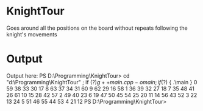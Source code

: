 # KnightTour
Goes around all the positions on the board without repeats following the knight's movements

# Output
Output here:
PS D:\Programming\KnightTour> cd "d:\Programming\KnightTour\" ; if ($?) { g++ main.cpp -o main } ; if ($?) { .\main }
  0  59  38  33  30  17   8  63 
 37  34  31  60   9  62  29  16 
 58   1  36  39  32  27  18   7 
 35  48  41  26  61  10  15  28 
 42  57   2  49  40  23   6  19 
 47  50  45  54  25  20  11  14 
 56  43  52   3  22  13  24   5 
 51  46  55  44  53   4  21  12 
PS D:\Programming\KnightTour> 